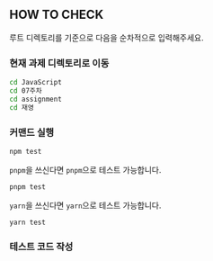 ## HOW TO CHECK

루트 디렉토리를 기준으로 다음을 순차적으로 입력해주세요.

### 현재 과제 디렉토리로 이동

```bash
cd JavaScript
cd 07주차
cd assignment
cd 재영
```

### 커맨드 실행

```bash
npm test
```

`pnpm`을 쓰신다면 `pnpm`으로 테스트 가능합니다.
```bash
pnpm test
```

`yarn`을 쓰신다면 `yarn`으로 테스트 가능합니다.
```bash
yarn test
```

### 테스트 코드 작성

